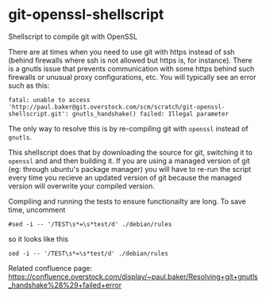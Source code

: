 # git-openssl-shellscript
Shellscript to compile git with OpenSSL

There are at times when you need to use git with https instead of ssh (behind firewalls where ssh is not allowed but https is, for instance). There is a gnutls issue that prevents communication with some https behind such firewalls or unusual proxy configurations, etc. You will typically see an error such as this:
```
fatal: unable to access 'http://paul.baker@git.overstock.com/scm/scratch/git-openssl-shellscript.git': gnutls_handshake() failed: Illegal parameter
```
The only way to resolve this is by re-compiling git with `openssl` instead of `gnutls`.

This shellscript does that by downloading the source for git, switching it to `openssl` and and then building it. If you are using a managed version of git (eg: through ubuntu's package manager) you will have to re-run the script every time you recieve an updated version of git because the managed version will overwrite your compiled version.

Compiling and running the tests to ensure functionailty are long. To save time, uncomment
```
#sed -i -- '/TEST\s*=\s*test/d' ./debian/rules
```
so it looks like this
```
sed -i -- '/TEST\s*=\s*test/d' ./debian/rules
```

Related confluence page:
https://confluence.overstock.com/display/~paul.baker/Resolving+git+gnutls_handshake%28%29+failed+error
